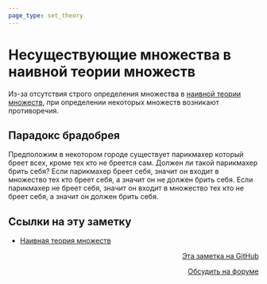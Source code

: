```yaml
---
page_type: set_theory
---
```

# Несуществующие множества в наивной теории множеств

Из-за отсутствия строго определения множества в [наивной теории множеств](20221101230826.md), при определении некоторых множеств возникают противоречия.

## Парадокс брадобрея

Предположим в некотором городе существует парикмахер который бреет всех, кроме тех кто не бреется сам. Должен ли такой парикмахер брить себя? Если парикмахер бреет себя, значит он входит в множество тех кто бреет себя, а значит он не должен брить себя. Если парикмахер не бреет себя, значит он входит в множество тех кто не бреет себя, а значит он должен брить себя.


## Ссылки на эту заметку

* [Наивная теория множеств](20221101230826.md)


<p v-pre style="text-align: right">
  <a href="https://github.com/Kverde/algorithms/blob/main/source/20221101231231.md" target="_blank">
  Эта заметка на GitHub
  </a>
</p>



<p v-pre style="text-align: right">
  <a href="https://discourse.comtext.space/new-topic?title=%D0%9D%D0%B5%D1%81%D1%83%D1%89%D0%B5%D1%81%D1%82%D0%B2%D1%83%D1%8E%D1%89%D0%B8%D0%B5%20%D0%BC%D0%BD%D0%BE%D0%B6%D0%B5%D1%81%D1%82%D0%B2%D0%B0%20%D0%B2%20%D0%BD%D0%B0%D0%B8%D0%B2%D0%BD%D0%BE%D0%B9%20%D1%82%D0%B5%D0%BE%D1%80%D0%B8%D0%B8%20%D0%BC%D0%BD%D0%BE%D0%B6%D0%B5%D1%81%D1%82%D0%B2&body=&category=algorithm" target="_blank">
  Обсудить на форуме
  </a>
</p>
